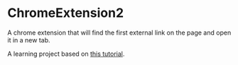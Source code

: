 # ChromeExtension2
A chrome extension that will find the first external link on the page and open it in a new tab.

A learning project based on [this tutorial](https://robots.thoughtbot.com/how-to-make-a-chrome-extension).
